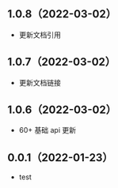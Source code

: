 ## 1.0.8（2022-03-02）
- 更新文档引用
## 1.0.7（2022-03-02）
- 更新文档链接
## 1.0.6（2022-03-02）
- 60+ 基础 api 更新
## 0.0.1（2022-01-23）
- test
